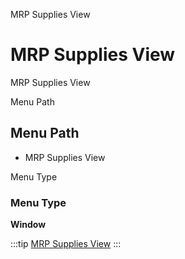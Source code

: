 
MRP Supplies View
# MRP Supplies View


MRP Supplies View

Menu Path
## Menu Path



- MRP Supplies View

Menu Type
### Menu Type

**Window**


:::tip
[MRP Supplies View](functional-guide/window/window-mrp-supplies-view.md)
:::